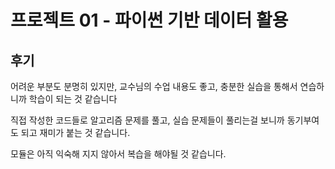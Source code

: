 # 프로젝트 01 - 파이썬 기반 데이터 활용

## 후기
어려운 부분도 분명히 있지만, 교수님의 수업 내용도 좋고, 충분한 실습을 통해서 연습하니까 학습이 되는 것 같습니다

직접 작성한 코드들로 알고리즘 문제를 풀고, 실습 문제들이 풀리는걸 보니까 동기부여도 되고 재미가 붙는 것 같습니다.

모듈은 아직 익숙해 지지 않아서 복습을 해야될 것 같습니다.